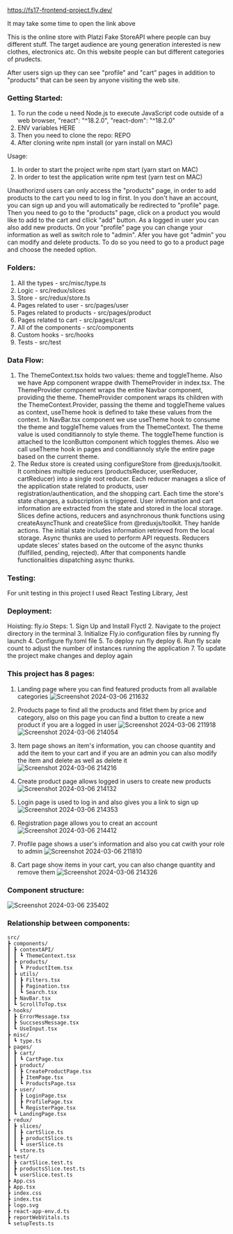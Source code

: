 https://fs17-frontend-project.fly.dev/

It may take some time to open the link above

This is the online store with Platzi Fake StoreAPI where people can buy different stuff. The target audience are young generation interested is new clothes, electronics atc. On this website people can but different categories of prudects.

After users sign up they can see "profile" and "cart" pages in addition to "products" that can be seen by anyone visiting the web site.

### Getting Started:
   1. To run the code u need Node.js to execute JavaScript code outside of a web browser, "react": "^18.2.0",
"react-dom": "^18.2.0"
   2. ENV variables HERE
   3. Then you need to clone the repo: REPO
   4. After cloning write npm install (or yarn install on MAC)

Usage:
   1. In order to start the project write npm start (yarn start on MAC)
   2. In order to test the application write npm test (yarn test on MAC)

Unauthorizrd users can only access the "products" page, in order to add products to the cart you need to log in first. In you don't have an account, you can sign up and you will automatically be redirected to "profile" page. Then you need to go to the "products" page, click on a product you would like to add to the cart and cllick "add" button.
As a logged in user you can also add new products.
On your "profile" page you can change your information as well as switch role to "admin". Afer you have got "admin" you can modify and delete products. To do so you need to go to a product page and choose the needed option.

### Folders:
   1. All the types - src/misc/type.ts
   2. Logic - src/redux/slices
   3. Store - src/redux/store.ts
   4. Pages related to user - src/pages/user
   5. Pages related to products - src/pages/product
   6. Pages related to cart - src/pages/cart
   7. All of the components - src/components
   8. Custom hooks - src/hooks
   9. Tests - src/test

### Data Flow:
   1. The ThemeContext.tsx holds two values: theme and toggleTheme. Also we have App component wrappe dwith ThemeProvider in index.tsx.
The ThemeProvider component wraps the entire Navbar component, providing the theme.
ThemeProvider component wraps its children with the ThemeContext.Provider, passing the theme and toggleTheme values as context, useTheme hook is defined to take these values from the context.
In NavBar.tsx component we use useTheme hook to consume the theme and toggleTheme values from the ThemeContext. The theme value is used conditiannoly to style theme. The toggleTheme function is attached to the IconButton component which toggles themes.
Also we call useTheme hook in pages and conditiannoly style the entire page based on the current theme.
   2. The Redux store is created using configureStore from @reduxjs/toolkit. It combines multiple reducers (productsReducer, userReducer, 
cartReducer) into a single root reducer. Each reducer manages a slice of the application state related to products, user registration/authentication, and the shopping cart.
Each time the store's state changes, a subscription is triggered. User information and cart information are extracted from the state and stored in the local storage. 
Slices define actions, reducers and asynchronous thunk functions using createAsyncThunk and createSlice from @reduxjs/toolkit. They hanlde actions.
The initial state includes information retrieved from the local storage. Async thunks are used to perform API requests.
Reducers update sleces' states based on the outcome of the async thunks (fulfilled, pending, rejected).
After that components handle functionalities dispatching async thunks.

### Testing:
   For unit testing in this project I used React Testing Library, Jest

### Deployment:
   Hoisting: fly.io
   Steps:
      1. Sign Up and Install Flyctl
      2. Navigate to the project directory in the terminal
      3. Initialize Fly.io configuration files by running fly launch
      4. Configure fly.toml file
      5. To deploy run fly deploy
      6. Run fly scale count to adjust the number of instances running the application
      7. To update the project make changes and deploy again

### This project has 8 pages:
   1. Landing page where you can find featured products from all available categories
![Screenshot 2024-03-06 211632](https://github.com/AndreiSorokin/fs17-Frontend-project/assets/72672144/5c2c638a-4729-46e6-ad06-ebe9e86cd0f8)

   2. Products page to find all the products and fitlet them by price and category, also on this page you can find a button to create a new product if you are a logged in user
![Screenshot 2024-03-06 211918](https://github.com/AndreiSorokin/fs17-Frontend-project/assets/72672144/1d77208d-9d8f-44ce-909a-988b35cd80b7)
![Screenshot 2024-03-06 214054](https://github.com/AndreiSorokin/fs17-Frontend-project/assets/72672144/b1b9553c-8835-453d-b62c-525a3fca01b9)

   3. Item page shows an item's information, you can choose quantity and add the item to your cart and if you are an admin you can also modify the item and delete as well as delete it
![Screenshot 2024-03-06 214216](https://github.com/AndreiSorokin/fs17-Frontend-project/assets/72672144/db511679-5466-4d6b-80c8-2a3c30f9be03)

   4. Create product page allows logged in users to create new products
![Screenshot 2024-03-06 214132](https://github.com/AndreiSorokin/fs17-Frontend-project/assets/72672144/5d3a26b3-e5c4-472b-a539-f98c1ce36f24)

   5. Login page is used to log in and also gives you a link to sign up
![Screenshot 2024-03-06 214353](https://github.com/AndreiSorokin/fs17-Frontend-project/assets/72672144/ab5b1fa8-57fb-414d-b092-34bddbfd2cf3)

   6. Registration page allows you to creat an account
![Screenshot 2024-03-06 214412](https://github.com/AndreiSorokin/fs17-Frontend-project/assets/72672144/36d9bcb5-9d25-4b18-a3c8-fd07c417e771)

   7. Profile page shows a user's information and also you cat cwith your role to admin
![Screenshot 2024-03-06 211810](https://github.com/AndreiSorokin/fs17-Frontend-project/assets/72672144/f267bfa4-76ff-4309-8d59-7a05703b22b1)

   8. Cart page show items in your cart, you can also change quantity and remove them
![Screenshot 2024-03-06 214326](https://github.com/AndreiSorokin/fs17-Frontend-project/assets/72672144/48188414-84ac-4175-b608-78229b0d32c4)

### Component structure:
![Screenshot 2024-03-06 235402](https://github.com/AndreiSorokin/fs17-Frontend-project/assets/72672144/d1da4e3b-bf58-4823-895a-1943309c6d98)

### Relationship between components:

```
src/
┣ components/
┃ ┣ contextAPI/
┃ ┃ ┗ ThemeContext.tsx
┃ ┣ products/
┃ ┃ ┗ ProductItem.tsx
┃ ┣ utils/
┃ ┃ ┣ Filters.tsx
┃ ┃ ┣ Pagination.tsx
┃ ┃ ┗ Search.tsx
┃ ┣ NavBar.tsx
┃ ┗ ScrollToTop.tsx
┣ hooks/
┃ ┣ ErrorMessage.tsx
┃ ┣ SuccsessMessage.tsx
┃ ┗ UseInput.tsx
┣ misc/
┃ ┗ type.ts
┣ pages/
┃ ┣ cart/
┃ ┃ ┗ CartPage.tsx
┃ ┣ product/
┃ ┃ ┣ CreateProductPage.tsx
┃ ┃ ┣ ItemPage.tsx
┃ ┃ ┗ ProductsPage.tsx
┃ ┣ user/
┃ ┃ ┣ LoginPage.tsx
┃ ┃ ┣ ProfilePage.tsx
┃ ┃ ┗ RegisterPage.tsx
┃ ┗ LandingPage.tsx
┣ redux/
┃ ┣ slices/
┃ ┃ ┣ cartSlice.ts
┃ ┃ ┣ productSlice.ts
┃ ┃ ┗ userSlice.ts
┃ ┗ store.ts
┣ test/
┃ ┣ cartSlice.test.ts
┃ ┣ productsSlice.test.ts
┃ ┗ userSlice.test.ts
┣ App.css
┣ App.tsx
┣ index.css
┣ index.tsx
┣ logo.svg
┣ react-app-env.d.ts
┣ reportWebVitals.ts
┗ setupTests.ts
```
